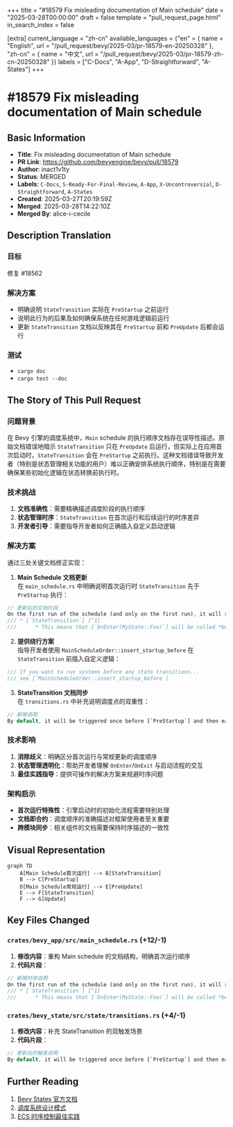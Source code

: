 +++
title = "#18579 Fix misleading documentation of Main schedule"
date = "2025-03-28T00:00:00"
draft = false
template = "pull_request_page.html"
in_search_index = false

[extra]
current_language = "zh-cn"
available_languages = {"en" = { name = "English", url = "/pull_request/bevy/2025-03/pr-18579-en-20250328" }, "zh-cn" = { name = "中文", url = "/pull_request/bevy/2025-03/pr-18579-zh-cn-20250328" }}
labels = ["C-Docs", "A-App", "D-Straightforward", "A-States"]
+++

# #18579 Fix misleading documentation of Main schedule

## Basic Information
- **Title**: Fix misleading documentation of Main schedule  
- **PR Link**: https://github.com/bevyengine/bevy/pull/18579  
- **Author**: inact1v1ty  
- **Status**: MERGED  
- **Labels**: `C-Docs`, `S-Ready-For-Final-Review`, `A-App`, `X-Uncontroversial`, `D-Straightforward`, `A-States`  
- **Created**: 2025-03-27T20:19:59Z  
- **Merged**: 2025-03-28T14:22:10Z  
- **Merged By**: alice-i-cecile  

## Description Translation
### 目标  
修复 #18562  

### 解决方案  
- 明确说明 `StateTransition` 实际在 `PreStartup` 之前运行  
- 说明此行为的后果及如何确保系统在任何游戏逻辑前运行  
- 更新 `StateTransition` 文档以反映其在 `PreStartup` 前和 `PreUpdate` 后都会运行  

### 测试  
- `cargo doc`  
- `cargo test --doc`  

## The Story of This Pull Request

### 问题背景  
在 Bevy 引擎的调度系统中，`Main` schedule 的执行顺序文档存在误导性描述。原始文档错误地暗示 `StateTransition` 只在 `PreUpdate` 后运行，但实际上在应用首次启动时，`StateTransition` 会在 `PreStartup` 之前执行。这种文档错误导致开发者（特别是状态管理相关功能的用户）难以正确安排系统执行顺序，特别是在需要确保某些初始化逻辑在状态转换前执行时。

### 技术挑战  
1. **文档准确性**：需要精确描述调度阶段的执行顺序  
2. **状态管理时序**：`StateTransition` 在首次运行和后续运行的时序差异  
3. **开发者引导**：需要指导开发者如何正确插入自定义启动逻辑  

### 解决方案  
通过三处关键文档修正实现：  

1. **Main Schedule 文档更新**  
在 `main_schedule.rs` 中明确说明首次运行时 `StateTransition` 先于 `PreStartup` 执行：  
```rust
// 更新后的文档片段
On the first run of the schedule (and only on the first run), it will run:
/// * [`StateTransition`] [^1]
///      * This means that [`OnEnter(MyState::Foo)`] will be called *before* [`PreStartup`]
```

2. **提供绕行方案**  
指导开发者使用 `MainScheduleOrder::insert_startup_before` 在 `StateTransition` 前插入自定义逻辑：  
```rust
/// If you want to run systems before any state transitions... 
/// see [`MainScheduleOrder::insert_startup_before`]
```

3. **StateTransition 文档同步**  
在 `transitions.rs` 中补充说明调度点的双重性：  
```rust
// 新增说明
By default, it will be triggered once before [`PreStartup`] and then each frame after [`PreUpdate`]
```

### 技术影响  
1. **消除歧义**：明确区分首次运行与常规更新的调度顺序  
2. **状态管理透明化**：帮助开发者理解 `OnEnter`/`OnExit` 与启动流程的交互  
3. **最佳实践指导**：提供可操作的解决方案来规避时序问题  

### 架构启示  
- **首次运行特殊性**：引擎启动时的初始化流程需要特别处理  
- **文档即合约**：调度顺序的准确描述对框架使用者至关重要  
- **跨模块同步**：相关组件的文档需要保持时序描述的一致性  

## Visual Representation

```mermaid
graph TD
    A[Main Schedule首次运行] --> B[StateTransition]
    B --> C[PreStartup]
    D[Main Schedule常规运行] --> E[PreUpdate]
    E --> F[StateTransition]
    F --> G[Update]
```

## Key Files Changed

### `crates/bevy_app/src/main_schedule.rs` (+12/-1)  
1. **修改内容**：重构 Main schedule 的文档结构，明确首次运行顺序  
2. **代码片段**：  
```rust
// 新增时序说明
On the first run of the schedule (and only on the first run), it will run:
/// * [`StateTransition`] [^1]
///      * This means that [`OnEnter(MyState::Foo)`] will be called *before* [`PreStartup`]
```

### `crates/bevy_state/src/state/transitions.rs` (+4/-1)  
1. **修改内容**：补充 StateTransition 的双触发场景  
2. **代码片段**：  
```rust
// 更新后的触发说明
By default, it will be triggered once before [`PreStartup`] and then each frame after [`PreUpdate`]
```

## Further Reading  
1. [Bevy States 官方文档](https://bevy-cheatbook.github.io/programming/states.html)  
2. [调度系统设计模式](https://github.com/bevyengine/bevy/blob/main/docs/architecture/scopes/schedules.md)  
3. [ECS 时序控制最佳实践](https://www.amethyst.rs/book/master/concepts/system_execution.html)